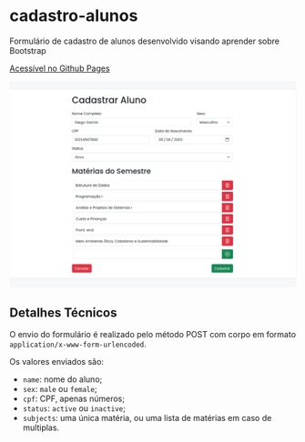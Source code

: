 # cadastro-alunos

Formulário de cadastro de alunos desenvolvido visando aprender sobre Bootstrap

[Acessível no Github Pages](https://d1360-64rc14.github.io/cadastro-alunos/)

<img src="media/screenshot.png">

## Detalhes Técnicos

O envio do formulário é realizado pelo método POST com corpo em formato `application/x-www-form-urlencoded`.

Os valores enviados são:

- `name`: nome do aluno;
- `sex`: `male` ou `female`;
- `cpf`: CPF, apenas números;
- `status`: `active` ou `inactive`;
- `subjects`: uma única matéria, ou uma lista de matérias em caso de multiplas.